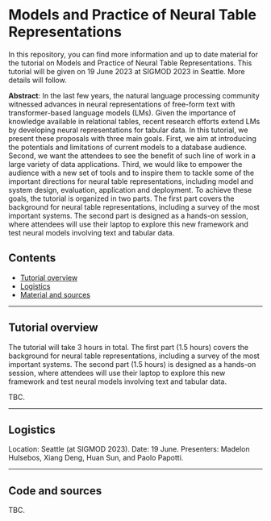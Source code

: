 # Models and Practice of Neural Table Representations

In this repository, you can find more information and up to date material for the tutorial on Models and Practice of Neural Table Representations. This tutorial will be given on 19 June 2023 at SIGMOD 2023 in Seattle. More details will follow.

**Abstract**: In the last few years, the natural language processing community
witnessed advances in neural representations of free-form text with
transformer-based language models (LMs). Given the importance
of knowledge available in relational tables, recent research efforts
extend LMs by developing neural representations for tabular data.
In this tutorial, we present these proposals with three main goals.
First, we aim at introducing the potentials and limitations of current
models to a database audience. Second, we want the attendees
to see the benefit of such line of work in a large variety of data
applications. Third, we would like to empower the audience with a
new set of tools and to inspire them to tackle some of the important
directions for neural table representations, including model and
system design, evaluation, application and deployment. To achieve
these goals, the tutorial is organized in two parts. The first part
covers the background for neural table representations, including a
survey of the most important systems. The second part is designed
as a hands-on session, where attendees will use their laptop to
explore this new framework and test neural models involving text
and tabular data.


## Contents
- [Tutorial overview](#tutorial-overview)
- [Logistics](#logistics)
- [Material and sources](#code-and-sources)

---

## Tutorial overview

The tutorial will take 3 hours in total. The first part (1.5 hours)
covers the background for neural table representations, including a
survey of the most important systems. The second part (1.5 hours) is designed
as a hands-on session, where attendees will use their laptop to
explore this new framework and test neural models involving text
and tabular data.

TBC.

---

## Logistics

Location: Seattle (at SIGMOD 2023).
Date: 19 June.
Presenters: Madelon Hulsebos, Xiang Deng, Huan Sun, and Paolo Papotti.

---

## Code and sources

TBC.
